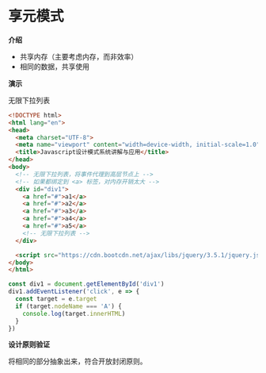 # 享元模式

**介绍**

- 共享内存（主要考虑内存，而非效率）
- 相同的数据，共享使用



**演示**

无限下拉列表

```html
<!DOCTYPE html>
<html lang="en">
<head>
  <meta charset="UTF-8">
  <meta name="viewport" content="width=device-width, initial-scale=1.0">
  <title>Javascript设计模式系统讲解与应用</title>
</head>
<body>
  <!-- 无限下拉列表，将事件代理到高层节点上 -->
  <!-- 如果都绑定到 <a> 标签，对内存开销太大 -->
  <div id="div1">
    <a href="#">a1</a>
    <a href="#">a2</a>
    <a href="#">a3</a>
    <a href="#">a4</a>
    <a href="#">a5</a>
    <!-- 无限下拉列表 -->
  </div>

  <script src="https://cdn.bootcdn.net/ajax/libs/jquery/3.5.1/jquery.js"></script>
</body>
</html>
```

```js
const div1 = document.getElementById('div1')
div1.addEventListener('click', e => {
  const target = e.target
  if (target.nodeName === 'A') {
    console.log(target.innerHTML)
  }
})
```



**设计原则验证**

将相同的部分抽象出来，符合开放封闭原则。